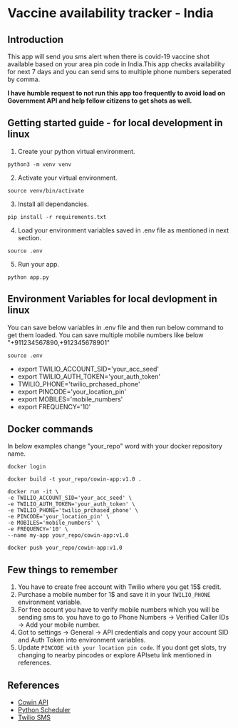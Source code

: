 # Vaccine availability tracker - India

## Introduction

This app will send you sms alert when there is covid-19 vaccine shot available based on your area pin code in India.This app checks availability for next 7 days and you can send sms to multiple phone numbers seperated by comma.

**I have humble request to not run this app too frequently to avoid load on Government API and help fellow citizens to get shots as well.**

## Getting started guide - for local development in linux

1. Create your python virtual environment.

```
python3 -m venv venv
```

2. Activate your virtual environment.

```
source venv/bin/activate
```

3. Install all dependancies.

```
pip install -r requirements.txt
```

4. Load your environment variables saved in .env file as mentioned in next section.

```
source .env
```

5. Run your app.

```
python app.py
```

## Environment Variables for local devlopment in linux

You can save below variables in .env file and then run below command to get them loaded.
You can save multiple mobile numbers like below
"+911234567890,+912345678901"

```
source .env
```

-   export TWILIO_ACCOUNT_SID='your_acc_seed'
-   export TWILIO_AUTH_TOKEN='your_auth_token'
-   TWILIO_PHONE='twilio_prchased_phone'
-   export PINCODE='your_location_pin'
-   export MOBILES='mobile_numbers'
-   export FREQUENCY='10'

## Docker commands

In below examples change "your_repo" word with your docker repository name.

```
docker login
```

```
docker build -t your_repo/cowin-app:v1.0 .
```

```
docker run -it \
-e TWILIO_ACCOUNT_SID='your_acc_seed' \
-e TWILIO_AUTH_TOKEN='your_auth_token' \
-e TWILIO_PHONE='twilio_prchased_phone' \
-e PINCODE='your_location_pin' \
-e MOBILES='mobile_numbers' \
-e FREQUENCY='10' \
--name my-app your_repo/cowin-app:v1.0
```

```
docker push your_repo/cowin-app:v1.0
```

## Few things to remember

1. You have to create free account with Twilio where you get 15$ credit.
2. Purchase a mobile number for 1$ and save it in your `TWILIO_PHONE` environment variable.
3. For free acount you have to verify mobile numbers which you will be sending sms to.
   you have to go to Phone Numbers -> Verified Caller IDs -> Add your mobile number.
4. Got to settings -> General -> API credentials and copy your account SID and Auth Token into environment variables.
5. Update `PINCODE with your location pin code`. If you dont get slots, try changing to nearby pincodes or explore APIsetu link mentioned in references.

## References

-   [Cowin API](https://apisetu.gov.in/public/marketplace/api/cowin/cowin-public-v2)
-   [Python Scheduler](https://stackoverflow.com/questions/22715086/scheduling-python-script-to-run-every-hour-accurately)
-   [Twilio SMS](https://www.twilio.com/docs/sms/quickstart/python)
